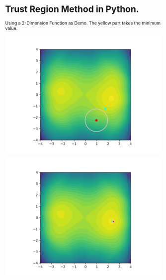 # Trust Region Method in Python.

Using a 2-Dimension Function as Demo. The yellow part takes the minimum value.

![After 1 iteration](./pngs/1.png)

![When iteration ends](./pngs/19.png)